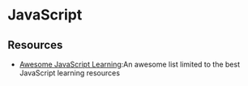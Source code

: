 # JavaScript
## Resources
- [Awesome JavaScript Learning](https://github.com/micromata/awesome-javascript-learning):An awesome list limited to the best JavaScript learning resources
